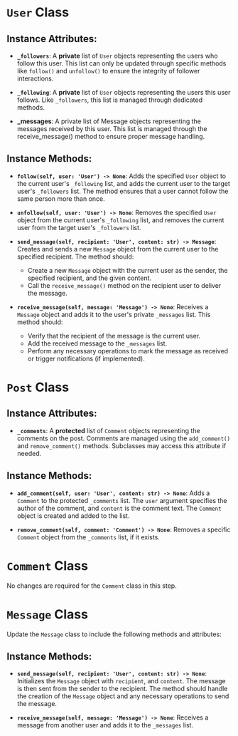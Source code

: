 # `User` Class

## Instance Attributes:

- **`_followers`**: A **private** list of `User` objects representing the users who follow this user. This list can only be updated through specific methods like `follow()` and `unfollow()` to ensure the integrity of follower interactions.

- **`_following`**: A **private** list of `User` objects representing the users this user follows. Like `_followers`, this list is managed through dedicated methods.

- **_messages**: A private list of Message objects representing the messages received by this user. This list is managed through the receive_message() method to ensure proper message handling.


## Instance Methods:

- **`follow(self, user: 'User') -> None`**: Adds the specified `User` object to the current user's `_following` list, and adds the current user to the target user's `_followers` list. The method ensures that a user cannot follow the same person more than once.

- **`unfollow(self, user: 'User') -> None`**: Removes the specified `User` object from the current user's `_following` list, and removes the current user from the target user's `_followers` list.

- **`send_message(self, recipient: 'User', content: str) -> Message`**: Creates and sends a new `Message` object from the current user to the specified recipient. The method should:

  - Create a new `Message` object with the current user as the sender, the specified recipient, and the given content.
  - Call the `receive_message()` method on the recipient user to deliver the message.

- **`receive_message(self, message: 'Message') -> None`**: Receives a `Message` object and adds it to the user's private `_messages` list. This method should:

  - Verify that the recipient of the message is the current user.
  - Add the received message to the `_messages` list.
  - Perform any necessary operations to mark the message as received or trigger notifications (if implemented).


# `Post` Class


## Instance Attributes:

- **`_comments`**: A **protected** list of `Comment` objects representing the comments on the post. Comments are managed using the `add_comment()` and `remove_comment()` methods. Subclasses may access this attribute if needed.

## Instance Methods:

- **`add_comment(self, user: 'User', content: str) -> None`**: Adds a `Comment` to the protected `_comments` list. The `user` argument specifies the author of the comment, and `content` is the comment text. The `Comment` object is created and added to the list.

- **`remove_comment(self, comment: 'Comment') -> None`**: Removes a specific `Comment` object from the `_comments` list, if it exists.


# `Comment` Class

No changes are required for the `Comment` class in this step.

# `Message` Class

Update the `Message` class to include the following methods and attributes:

## Instance Methods:

- **`send_message(self, recipient: 'User', content: str) -> None`**: Initializes the `Message` object with `recipient`, and `content`. The message is then sent from the sender to the recipient. The method should handle the creation of the `Message` object and any necessary operations to send the message.

- **`receive_message(self, message: 'Message') -> None`**: Receives a message from another user and adds it to the `_messages` list.
